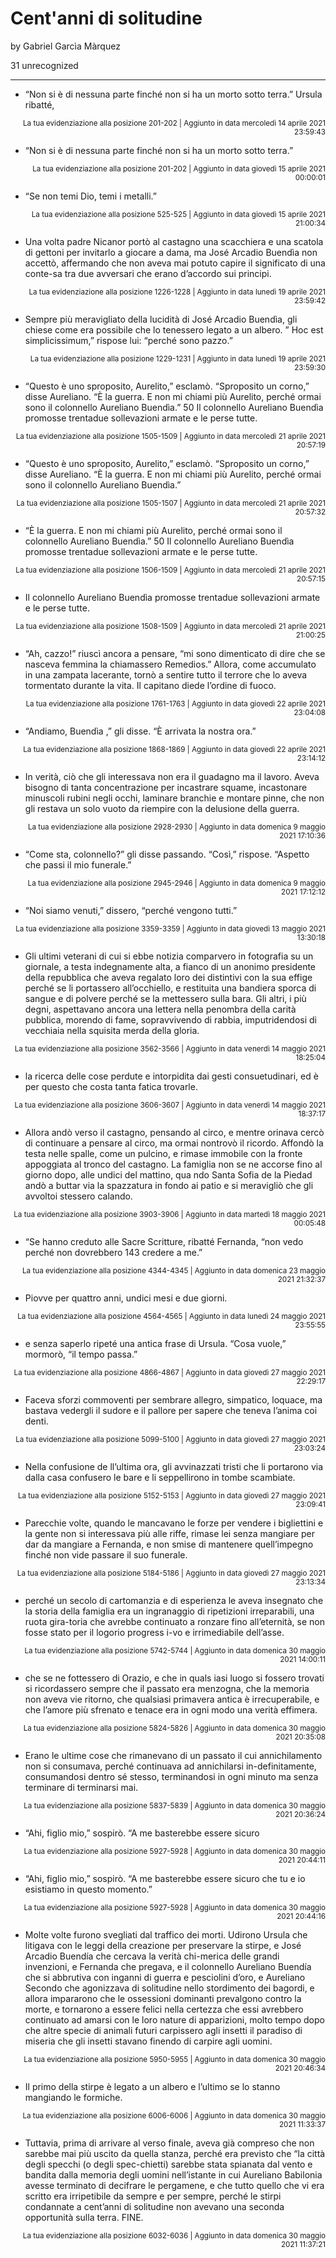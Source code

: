 # Cent'anni di solitudine
by Gabriel Garcìa Màrquez

31 unrecognized

---

* “Non si è di nessuna parte finché non si ha un morto sotto terra.” Ursula ribatté,

<p style="text-align: right;"><sup>La tua evidenziazione alla posizione 201-202 | Aggiunto in data mercoledì 14 aprile 2021 23:59:43</sup></p>

* “Non si è di nessuna parte finché non si ha un morto sotto terra.”

<p style="text-align: right;"><sup>La tua evidenziazione alla posizione 201-202 | Aggiunto in data giovedì 15 aprile 2021 00:00:01</sup></p>

* “Se non temi Dio, temi i metalli.”

<p style="text-align: right;"><sup>La tua evidenziazione alla posizione 525-525 | Aggiunto in data giovedì 15 aprile 2021 21:00:34</sup></p>

* Una volta padre Nicanor portò al castagno una scacchiera e una scatola di gettoni per invitarlo a giocare a dama, ma José Arcadio Buendìa non accettò, affermando che non aveva mai potuto capire il significato di una conte-sa tra due avversari che erano d’accordo sui principi.

<p style="text-align: right;"><sup>La tua evidenziazione alla posizione 1226-1228 | Aggiunto in data lunedì 19 aprile 2021 23:59:42</sup></p>

* Sempre più meravigliato della lucidità di José Arcadio Buendìa, gli chiese come era possibile che lo tenessero legato a un albero. ” Hoc est simplicissimum,” rispose lui: “perché sono pazzo.”

<p style="text-align: right;"><sup>La tua evidenziazione alla posizione 1229-1231 | Aggiunto in data lunedì 19 aprile 2021 23:59:30</sup></p>

* “Questo è uno sproposito, Aurelito,” esclamò. “Sproposito un corno,” disse Aureliano. “È la guerra. E non mi chiami più Aurelito, perché ormai sono il colonnello Aureliano Buendìa.” 50 Il colonnello Aureliano Buendìa promosse trentadue sollevazioni armate e le perse tutte.

<p style="text-align: right;"><sup>La tua evidenziazione alla posizione 1505-1509 | Aggiunto in data mercoledì 21 aprile 2021 20:57:19</sup></p>

* “Questo è uno sproposito, Aurelito,” esclamò. “Sproposito un corno,” disse Aureliano. “È la guerra. E non mi chiami più Aurelito, perché ormai sono il colonnello Aureliano Buendìa.”

<p style="text-align: right;"><sup>La tua evidenziazione alla posizione 1505-1507 | Aggiunto in data mercoledì 21 aprile 2021 20:57:32</sup></p>

* “È la guerra. E non mi chiami più Aurelito, perché ormai sono il colonnello Aureliano Buendìa.” 50 Il colonnello Aureliano Buendìa promosse trentadue sollevazioni armate e le perse tutte.

<p style="text-align: right;"><sup>La tua evidenziazione alla posizione 1506-1509 | Aggiunto in data mercoledì 21 aprile 2021 20:57:15</sup></p>

* Il colonnello Aureliano Buendìa promosse trentadue sollevazioni armate e le perse tutte.

<p style="text-align: right;"><sup>La tua evidenziazione alla posizione 1508-1509 | Aggiunto in data mercoledì 21 aprile 2021 21:00:25</sup></p>

* “Ah, cazzo!” riuscì ancora a pensare, “mi sono dimenticato di dire che se nasceva femmina la chiamassero Remedios.” Allora, come accumulato in una zampata lacerante, tornò a sentire tutto il terrore che lo aveva tormentato durante la vita. Il capitano diede l’ordine di fuoco.

<p style="text-align: right;"><sup>La tua evidenziazione alla posizione 1761-1763 | Aggiunto in data giovedì 22 aprile 2021 23:04:08</sup></p>

* “Andiamo, Buendìa ,” gli disse. “È arrivata la nostra ora.”

<p style="text-align: right;"><sup>La tua evidenziazione alla posizione 1868-1869 | Aggiunto in data giovedì 22 aprile 2021 23:14:12</sup></p>

* In verità, ciò che gli interessava non era il guadagno ma il lavoro. Aveva bisogno di tanta concentrazione per incastrare squame, incastonare minuscoli rubini negli occhi, laminare branchie e montare pinne, che non gli restava un solo vuoto da riempire con la delusione della guerra.

<p style="text-align: right;"><sup>La tua evidenziazione alla posizione 2928-2930 | Aggiunto in data domenica 9 maggio 2021 17:10:36</sup></p>

* “Come sta, colonnello?” gli disse passando. “Così,” rispose. “Aspetto che passi il mio funerale.”

<p style="text-align: right;"><sup>La tua evidenziazione alla posizione 2945-2946 | Aggiunto in data domenica 9 maggio 2021 17:12:12</sup></p>

* “Noi siamo venuti,” dissero, “perché vengono tutti.”

<p style="text-align: right;"><sup>La tua evidenziazione alla posizione 3359-3359 | Aggiunto in data giovedì 13 maggio 2021 13:30:18</sup></p>

* Gli ultimi veterani di cui si ebbe notizia comparvero in fotografia su un giornale, a testa indegnamente alta, a fianco di un anonimo presidente della repubblica che aveva regalato loro dei distintivi con la sua effige perché se li portassero all’occhiello, e restituita una bandiera sporca di sangue e di polvere perché se la mettessero sulla bara. Gli altri, i più degni, aspettavano ancora una lettera nella penombra della carità pubblica, morendo di fame, sopravvivendo di rabbia, imputridendosi di vecchiaia nella squisita merda della gloria.

<p style="text-align: right;"><sup>La tua evidenziazione alla posizione 3562-3566 | Aggiunto in data venerdì 14 maggio 2021 18:25:04</sup></p>

* la ricerca delle cose perdute e intorpidita dai gesti consuetudinari, ed è per questo che costa tanta fatica trovarle.

<p style="text-align: right;"><sup>La tua evidenziazione alla posizione 3606-3607 | Aggiunto in data venerdì 14 maggio 2021 18:37:17</sup></p>

* Allora andò verso il castagno, pensando al circo, e mentre orinava cercò di continuare a pensare al circo, ma ormai nontrovò il ricordo. Affondò la testa nelle spalle, come un pulcino, e rimase immobile con la fronte appoggiata al tronco del castagno. La famiglia non se ne accorse fino al giorno dopo, alle undici del mattino, qua ndo Santa Sofia de la Piedad andò a buttar via la spazzatura in fondo ai patio e si meravigliò che gli avvoltoi stessero calando.

<p style="text-align: right;"><sup>La tua evidenziazione alla posizione 3903-3906 | Aggiunto in data martedì 18 maggio 2021 00:05:48</sup></p>

* “Se hanno creduto alle Sacre Scritture, ribatté Fernanda, “non vedo perché non dovrebbero 143 credere a me.”

<p style="text-align: right;"><sup>La tua evidenziazione alla posizione 4344-4345 | Aggiunto in data domenica 23 maggio 2021 21:32:37</sup></p>

* Piovve per quattro anni, undici mesi e due giorni.

<p style="text-align: right;"><sup>La tua evidenziazione alla posizione 4564-4565 | Aggiunto in data lunedì 24 maggio 2021 23:55:55</sup></p>

* e senza saperlo ripeté una antica frase di Ursula. “Cosa vuole,” mormorò, “il tempo passa.”

<p style="text-align: right;"><sup>La tua evidenziazione alla posizione 4866-4867 | Aggiunto in data giovedì 27 maggio 2021 22:29:17</sup></p>

* Faceva sforzi commoventi per sembrare allegro, simpatico, loquace, ma bastava vedergli il sudore e il pallore per sapere che teneva l’anima coi denti.

<p style="text-align: right;"><sup>La tua evidenziazione alla posizione 5099-5100 | Aggiunto in data giovedì 27 maggio 2021 23:03:24</sup></p>

* Nella confusione de ll’ultima ora, gli avvinazzati tristi che li portarono via dalla casa confusero le bare e li seppellirono in tombe scambiate.

<p style="text-align: right;"><sup>La tua evidenziazione alla posizione 5152-5153 | Aggiunto in data giovedì 27 maggio 2021 23:09:41</sup></p>

* Parecchie volte, quando le mancavano le forze per vendere i bigliettini e la gente non si interessava più alle riffe, rimase lei senza mangiare per dar da mangiare a Fernanda, e non smise di mantenere quell’impegno finché non vide passare il suo funerale.

<p style="text-align: right;"><sup>La tua evidenziazione alla posizione 5184-5186 | Aggiunto in data giovedì 27 maggio 2021 23:13:34</sup></p>

* perché un secolo di cartomanzia e di esperienza le aveva insegnato che la storia della famiglia era un ingranaggio di ripetizioni irreparabili, una ruota gira-toria che avrebbe continuato a ronzare fino all’eternità, se non fosse stato per il logorio progress i-vo e irrimediabile dell’asse.

<p style="text-align: right;"><sup>La tua evidenziazione alla posizione 5742-5744 | Aggiunto in data domenica 30 maggio 2021 14:00:11</sup></p>

* che se ne fottessero di Orazio, e che in quals iasi luogo si fossero trovati si ricordassero sempre che il passato era menzogna, che la memoria non aveva vie ritorno, che qualsiasi primavera antica è irrecuperabile, e che l’amore più sfrenato e tenace era in ogni modo una verità effimera.

<p style="text-align: right;"><sup>La tua evidenziazione alla posizione 5824-5826 | Aggiunto in data domenica 30 maggio 2021 20:35:08</sup></p>

* Erano le ultime cose che rimanevano di un passato il cui annichilamento non si consumava, perché continuava ad annichilarsi in-definitamente, consumandosi dentro sé stesso, terminandosi in ogni minuto ma senza terminare di terminarsi mai.

<p style="text-align: right;"><sup>La tua evidenziazione alla posizione 5837-5839 | Aggiunto in data domenica 30 maggio 2021 20:36:24</sup></p>

* “Ahi, figlio mio,” sospirò. “A me basterebbe essere sicuro

<p style="text-align: right;"><sup>La tua evidenziazione alla posizione 5927-5928 | Aggiunto in data domenica 30 maggio 2021 20:44:11</sup></p>

* “Ahi, figlio mio,” sospirò. “A me basterebbe essere sicuro che tu e io esistiamo in questo momento.”

<p style="text-align: right;"><sup>La tua evidenziazione alla posizione 5927-5928 | Aggiunto in data domenica 30 maggio 2021 20:44:16</sup></p>

* Molte volte furono svegliati dal traffico dei morti. Udirono Ursula che litigava con le leggi della creazione per preservare la stirpe, e José Arcadio Buendía che cercava la verità chi-merica delle grandi invenzioni, e Fernanda che pregava, e il colonnello Aureliano Buendía che si abbrutiva con inganni di guerra e pesciolini d’oro, e Aureliano Secondo che agonizzava di solitudine nello stordimento dei bagordi, e allora impararono che le ossessioni dominanti prevalgono contro la morte, e tornarono a essere felici nella certezza che essi avrebbero continuato ad amarsi con le loro nature di apparizioni, molto tempo dopo che altre specie di animali futuri carpissero agli insetti il paradiso di miseria che gli insetti stavano finendo di carpire agli uomini.

<p style="text-align: right;"><sup>La tua evidenziazione alla posizione 5950-5955 | Aggiunto in data domenica 30 maggio 2021 20:46:34</sup></p>

* Il primo della stirpe è legato a un albero e l’ultimo se lo stanno mangiando le formiche.

<p style="text-align: right;"><sup>La tua evidenziazione alla posizione 6006-6006 | Aggiunto in data domenica 30 maggio 2021 11:33:37</sup></p>

* Tuttavia, prima di arrivare al verso finale, aveva già compreso che non sarebbe mai più uscito da quella stanza, perché era previsto che “la città degli specchi (o degli spec-chietti) sarebbe stata spianata dal vento e bandita dalla memoria degli uomini nell’istante in cui Aureliano Babilonia avesse terminato di decifrare le pergamene, e che tutto quello che vi era scritto era irripetibile da sempre e per sempre, perché le stirpi condannate a cent’anni di solitudine non avevano una seconda opportunità sulla terra. FINE.

<p style="text-align: right;"><sup>La tua evidenziazione alla posizione 6032-6036 | Aggiunto in data domenica 30 maggio 2021 11:37:21</sup></p>

